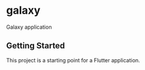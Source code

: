 # galaxy

Galaxy application

## Getting Started

This project is a starting point for a Flutter application.

